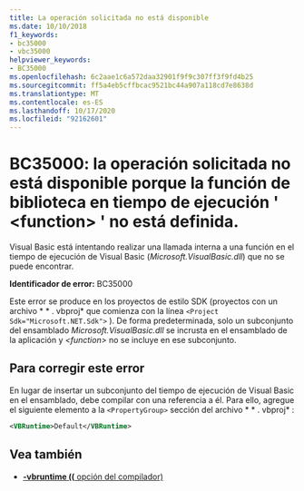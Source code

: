 ```yaml
---
title: La operación solicitada no está disponible
ms.date: 10/10/2018
f1_keywords:
- bc35000
- vbc35000
helpviewer_keywords:
- BC35000
ms.openlocfilehash: 6c2aae1c6a572daa32901f9f9c307ff3f9fd4b25
ms.sourcegitcommit: ff5a4eb5cffbcac9521bc44a907a118cd7e8638d
ms.translationtype: MT
ms.contentlocale: es-ES
ms.lasthandoff: 10/17/2020
ms.locfileid: "92162601"
---
```

# <a name="bc35000-requested-operation-is-not-available-because-the-runtime-library-function-function-is-not-defined"></a>BC35000: la operación solicitada no está disponible porque la función de biblioteca en tiempo de ejecución ' \<function> ' no está definida.

Visual Basic está intentando realizar una llamada interna a una función en el tiempo de ejecución de Visual Basic (*Microsoft.VisualBasic.dll*) que no se puede encontrar.

**Identificador de error:** BC35000

Este error se produce en los proyectos de estilo SDK (proyectos con un archivo * \* . vbproj* que comienza con la línea `<Project Sdk="Microsoft.NET.Sdk">` ). De forma predeterminada, solo un subconjunto del ensamblado *Microsoft.VisualBasic.dll* se incrusta en el ensamblado de la aplicación y *\<function>* no se incluye en ese subconjunto.

## <a name="to-correct-this-error"></a>Para corregir este error

En lugar de insertar un subconjunto del tiempo de ejecución de Visual Basic en el ensamblado, debe compilar con una referencia a él. Para ello, agregue el siguiente elemento a la `<PropertyGroup>` sección del archivo * \* . vbproj* :

```xml
<VBRuntime>Default</VBRuntime>
```

## <a name="see-also"></a>Vea también

- [**-vbruntime ((** opción del compilador)](../../reference/command-line-compiler/vbruntime.md)
